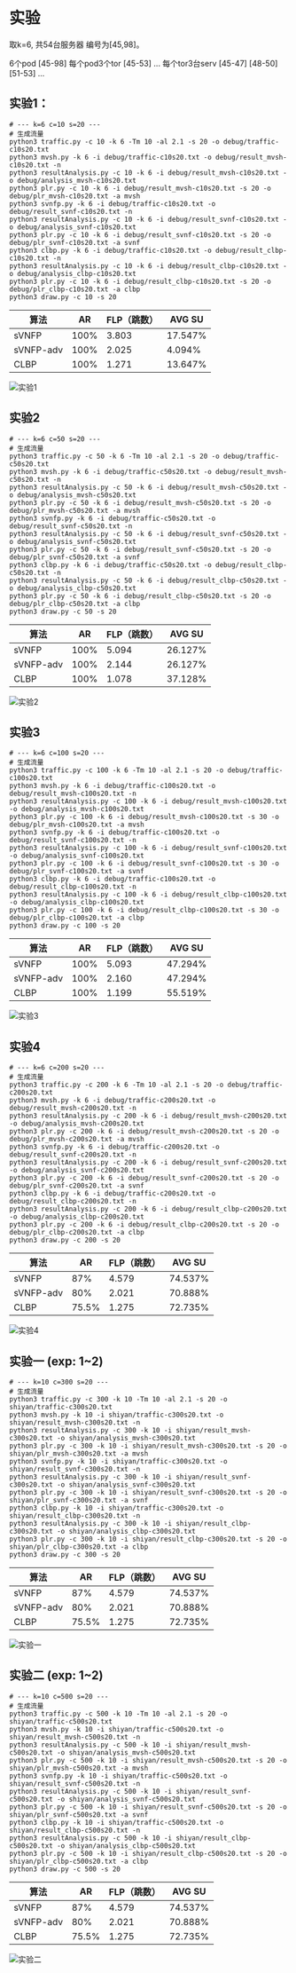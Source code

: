 # 实验

取k=6, 共54台服务器  编号为[45,98]。

6个pod         [45-98]
每个pod3个tor   [45-53] ...
每个tor3台serv  [45-47] [48-50] [51-53] ...

## 实验1：

```shell
# --- k=6 c=10 s=20 ---
# 生成流量
python3 traffic.py -c 10 -k 6 -Tm 10 -al 2.1 -s 20 -o debug/traffic-c10s20.txt
python3 mvsh.py -k 6 -i debug/traffic-c10s20.txt -o debug/result_mvsh-c10s20.txt -n
python3 resultAnalysis.py -c 10 -k 6 -i debug/result_mvsh-c10s20.txt -o debug/analysis_mvsh-c10s20.txt
python3 plr.py -c 10 -k 6 -i debug/result_mvsh-c10s20.txt -s 20 -o debug/plr_mvsh-c10s20.txt -a mvsh
python3 svnfp.py -k 6 -i debug/traffic-c10s20.txt -o debug/result_svnf-c10s20.txt -n
python3 resultAnalysis.py -c 10 -k 6 -i debug/result_svnf-c10s20.txt -o debug/analysis_svnf-c10s20.txt
python3 plr.py -c 10 -k 6 -i debug/result_svnf-c10s20.txt -s 20 -o debug/plr_svnf-c10s20.txt -a svnf
python3 clbp.py -k 6 -i debug/traffic-c10s20.txt -o debug/result_clbp-c10s20.txt -n
python3 resultAnalysis.py -c 10 -k 6 -i debug/result_clbp-c10s20.txt -o debug/analysis_clbp-c10s20.txt
python3 plr.py -c 10 -k 6 -i debug/result_clbp-c10s20.txt -s 20 -o debug/plr_clbp-c10s20.txt -a clbp
python3 draw.py -c 10 -s 20
```

| 算法       | AR    | FLP（跳数） | AVG SU  |
| ---       | ---   | ---        | ---     |
| sVNFP     | 100%  |  3.803     |17.547%  |
| sVNFP-adv | 100%  |  2.025     | 4.094%  |
| CLBP      | 100%  |  1.271     |13.647%  |

![实验1](results/c10s20.png)

## 实验2

```shell
# --- k=6 c=50 s=20 ---
# 生成流量
python3 traffic.py -c 50 -k 6 -Tm 10 -al 2.1 -s 20 -o debug/traffic-c50s20.txt
python3 mvsh.py -k 6 -i debug/traffic-c50s20.txt -o debug/result_mvsh-c50s20.txt -n
python3 resultAnalysis.py -c 50 -k 6 -i debug/result_mvsh-c50s20.txt -o debug/analysis_mvsh-c50s20.txt
python3 plr.py -c 50 -k 6 -i debug/result_mvsh-c50s20.txt -s 20 -o debug/plr_mvsh-c50s20.txt -a mvsh
python3 svnfp.py -k 6 -i debug/traffic-c50s20.txt -o debug/result_svnf-c50s20.txt -n
python3 resultAnalysis.py -c 50 -k 6 -i debug/result_svnf-c50s20.txt -o debug/analysis_svnf-c50s20.txt
python3 plr.py -c 50 -k 6 -i debug/result_svnf-c50s20.txt -s 20 -o debug/plr_svnf-c50s20.txt -a svnf
python3 clbp.py -k 6 -i debug/traffic-c50s20.txt -o debug/result_clbp-c50s20.txt -n
python3 resultAnalysis.py -c 50 -k 6 -i debug/result_clbp-c50s20.txt -o debug/analysis_clbp-c50s20.txt
python3 plr.py -c 50 -k 6 -i debug/result_clbp-c50s20.txt -s 20 -o debug/plr_clbp-c50s20.txt -a clbp
python3 draw.py -c 50 -s 20
```

| 算法       | AR    | FLP（跳数） | AVG SU  |
| ---       | ---   | ---        | ---     |
| sVNFP     | 100%  |  5.094     |26.127%  |
| sVNFP-adv | 100%  |  2.144     |26.127%  |
| CLBP      | 100%  |  1.078     |37.128%  |

![实验2](results/c50s20.png)

## 实验3

```shell
# --- k=6 c=100 s=20 ---
# 生成流量
python3 traffic.py -c 100 -k 6 -Tm 10 -al 2.1 -s 20 -o debug/traffic-c100s20.txt
python3 mvsh.py -k 6 -i debug/traffic-c100s20.txt -o debug/result_mvsh-c100s20.txt -n
python3 resultAnalysis.py -c 100 -k 6 -i debug/result_mvsh-c100s20.txt -o debug/analysis_mvsh-c100s20.txt
python3 plr.py -c 100 -k 6 -i debug/result_mvsh-c100s20.txt -s 30 -o debug/plr_mvsh-c100s20.txt -a mvsh
python3 svnfp.py -k 6 -i debug/traffic-c100s20.txt -o debug/result_svnf-c100s20.txt -n
python3 resultAnalysis.py -c 100 -k 6 -i debug/result_svnf-c100s20.txt -o debug/analysis_svnf-c100s20.txt
python3 plr.py -c 100 -k 6 -i debug/result_svnf-c100s20.txt -s 30 -o debug/plr_svnf-c100s20.txt -a svnf
python3 clbp.py -k 6 -i debug/traffic-c100s20.txt -o debug/result_clbp-c100s20.txt -n
python3 resultAnalysis.py -c 100 -k 6 -i debug/result_clbp-c100s20.txt -o debug/analysis_clbp-c100s20.txt
python3 plr.py -c 100 -k 6 -i debug/result_clbp-c100s20.txt -s 30 -o debug/plr_clbp-c100s20.txt -a clbp
python3 draw.py -c 100 -s 20
```

| 算法       | AR    | FLP（跳数） | AVG SU  |
| ---       | ---   | ---        | ---     |
| sVNFP     | 100%  |  5.093     |47.294%  |
| sVNFP-adv | 100%  |  2.160     |47.294%  |
| CLBP      | 100%  |  1.199     |55.519%  |

![实验3](results/c100s20.png)

## 实验4

```shell
# --- k=6 c=200 s=20 ---
# 生成流量
python3 traffic.py -c 200 -k 6 -Tm 10 -al 2.1 -s 20 -o debug/traffic-c200s20.txt
python3 mvsh.py -k 6 -i debug/traffic-c200s20.txt -o debug/result_mvsh-c200s20.txt -n
python3 resultAnalysis.py -c 200 -k 6 -i debug/result_mvsh-c200s20.txt -o debug/analysis_mvsh-c200s20.txt
python3 plr.py -c 200 -k 6 -i debug/result_mvsh-c200s20.txt -s 20 -o debug/plr_mvsh-c200s20.txt -a mvsh
python3 svnfp.py -k 6 -i debug/traffic-c200s20.txt -o debug/result_svnf-c200s20.txt -n
python3 resultAnalysis.py -c 200 -k 6 -i debug/result_svnf-c200s20.txt -o debug/analysis_svnf-c200s20.txt
python3 plr.py -c 200 -k 6 -i debug/result_svnf-c200s20.txt -s 20 -o debug/plr_svnf-c200s20.txt -a svnf
python3 clbp.py -k 6 -i debug/traffic-c200s20.txt -o debug/result_clbp-c200s20.txt -n
python3 resultAnalysis.py -c 200 -k 6 -i debug/result_clbp-c200s20.txt -o debug/analysis_clbp-c200s20.txt
python3 plr.py -c 200 -k 6 -i debug/result_clbp-c200s20.txt -s 20 -o debug/plr_clbp-c200s20.txt -a clbp
python3 draw.py -c 200 -s 20
```

| 算法       | AR    | FLP（跳数） | AVG SU  |
| ---       | ---   | ---        | ---     |
| sVNFP     |  87%  |  4.579     |74.537%  |
| sVNFP-adv |  80%  |  2.021     |70.888%  |
| CLBP      |75.5%  |  1.275     |72.735%  |

![实验4](results/c200s20.png)

## 实验一   (exp: 1~2)

```shell
# --- k=10 c=300 s=20 ---
# 生成流量
python3 traffic.py -c 300 -k 10 -Tm 10 -al 2.1 -s 20 -o shiyan/traffic-c300s20.txt
python3 mvsh.py -k 10 -i shiyan/traffic-c300s20.txt -o shiyan/result_mvsh-c300s20.txt -n
python3 resultAnalysis.py -c 300 -k 10 -i shiyan/result_mvsh-c300s20.txt -o shiyan/analysis_mvsh-c300s20.txt
python3 plr.py -c 300 -k 10 -i shiyan/result_mvsh-c300s20.txt -s 20 -o shiyan/plr_mvsh-c300s20.txt -a mvsh
python3 svnfp.py -k 10 -i shiyan/traffic-c300s20.txt -o shiyan/result_svnf-c300s20.txt -n
python3 resultAnalysis.py -c 300 -k 10 -i shiyan/result_svnf-c300s20.txt -o shiyan/analysis_svnf-c300s20.txt
python3 plr.py -c 300 -k 10 -i shiyan/result_svnf-c300s20.txt -s 20 -o shiyan/plr_svnf-c300s20.txt -a svnf
python3 clbp.py -k 10 -i shiyan/traffic-c300s20.txt -o shiyan/result_clbp-c300s20.txt -n
python3 resultAnalysis.py -c 300 -k 10 -i shiyan/result_clbp-c300s20.txt -o shiyan/analysis_clbp-c300s20.txt
python3 plr.py -c 300 -k 10 -i shiyan/result_clbp-c300s20.txt -s 20 -o shiyan/plr_clbp-c300s20.txt -a clbp
python3 draw.py -c 300 -s 20
```

| 算法       | AR    | FLP（跳数） | AVG SU  |
| ---       | ---   | ---        | ---     |
| sVNFP     |  87%  |  4.579     |74.537%  |
| sVNFP-adv |  80%  |  2.021     |70.888%  |
| CLBP      |75.5%  |  1.275     |72.735%  |

![实验一](results/c300s20.png)

## 实验二 (exp: 1~2)

```shell
# --- k=10 c=500 s=20 ---
# 生成流量
python3 traffic.py -c 500 -k 10 -Tm 10 -al 2.1 -s 20 -o shiyan/traffic-c500s20.txt
python3 mvsh.py -k 10 -i shiyan/traffic-c500s20.txt -o shiyan/result_mvsh-c500s20.txt -n
python3 resultAnalysis.py -c 500 -k 10 -i shiyan/result_mvsh-c500s20.txt -o shiyan/analysis_mvsh-c500s20.txt
python3 plr.py -c 500 -k 10 -i shiyan/result_mvsh-c500s20.txt -s 20 -o shiyan/plr_mvsh-c500s20.txt -a mvsh
python3 svnfp.py -k 10 -i shiyan/traffic-c500s20.txt -o shiyan/result_svnf-c500s20.txt -n
python3 resultAnalysis.py -c 500 -k 10 -i shiyan/result_svnf-c500s20.txt -o shiyan/analysis_svnf-c500s20.txt
python3 plr.py -c 500 -k 10 -i shiyan/result_svnf-c500s20.txt -s 20 -o shiyan/plr_svnf-c500s20.txt -a svnf
python3 clbp.py -k 10 -i shiyan/traffic-c500s20.txt -o shiyan/result_clbp-c500s20.txt -n
python3 resultAnalysis.py -c 500 -k 10 -i shiyan/result_clbp-c500s20.txt -o shiyan/analysis_clbp-c500s20.txt
python3 plr.py -c 500 -k 10 -i shiyan/result_clbp-c500s20.txt -s 20 -o shiyan/plr_clbp-c500s20.txt -a clbp
python3 draw.py -c 500 -s 20
```

| 算法       | AR    | FLP（跳数） | AVG SU  |
| ---       | ---   | ---        | ---     |
| sVNFP     |  87%  |  4.579     |74.537%  |
| sVNFP-adv |  80%  |  2.021     |70.888%  |
| CLBP      |75.5%  |  1.275     |72.735%  |

![实验二](results/c500s20.png)
